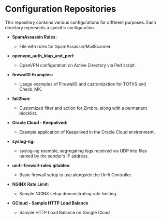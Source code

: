 # Configuration Repositories

This repository contains various configurations for different purposes. Each directory represents a specific configuration.

- **SpamAssassin Rules:**
  - File with rules for SpamAssassin/MailScanner.

- **openvpn_auth_ldap_and_perl:**
  - OpenVPN configuration on Active Directory via Perl script.

- **firewallD Examples:**
  - Usage examples of FirewallD and customization for TOTVS and Check_MK.

- **fail2ban:**
  - Customized filter and action for Zimbra, along with a permanent blocklist.

- **Oracle Cloud - Keepalived:**
  - Example application of Keepalived in the Oracle Cloud environment.

- **syslog-ng:**
  - syslog-ng example, segregating logs received via UDP into files named by the sender's IP address.

- **unifi-firewall-rules.iptables:**
  - Basic firewall setup to use alongside the Unifi Controller.

- **NGINX Rate Limit:**
  - Sample NGINX setup demonstrating rate limiting.
 
- **GCloud - Sample HTTP Load Balance**
  - Sample HTTP Load Balance on Google Cloud  
